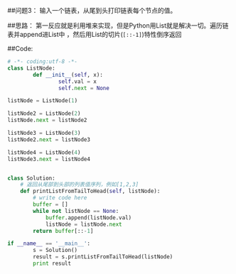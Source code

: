 ##问题3：
输入一个链表，从尾到头打印链表每个节点的值。

##思路：
第一反应就是利用堆来实现，但是Python用List就是解决一切。遍历链表并append进List中
，然后用List的切片(`[::-1]`)特性倒序返回

##Code:

```Python
# -*- coding:utf-8 -*-
class ListNode:
        def __init__(self, x):
                self.val = x
                self.next = None

listNode = ListNode(1)

listNode2 = ListNode(2)
listNode.next = listNode2

listNode3 = ListNode(3)
listNode2.next = listNode3

listNode4 = ListNode(4)
listNode3.next = listNode4


class Solution:
    # 返回从尾部到头部的列表值序列，例如[1,2,3]
    def printListFromTailToHead(self, listNode):
        # write code here
        buffer = []
        while not listNode == None:
            buffer.append(listNode.val)
            listNode = listNode.next
        return buffer[::-1]

if __name__ == '__main__':
        s = Solution()
        result = s.printListFromTailToHead(listNode)
        print result
```

